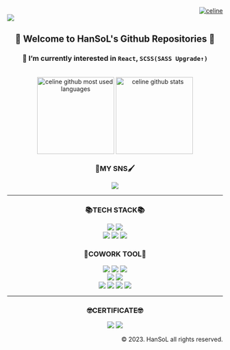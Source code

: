 <div align="right">
	<a href="https://github.com/celinechoi"><img src="https://komarev.com/ghpvc/?username=celinechoi&label=Profile%20views&color=B897FF&style=flat" alt="celine"></a>
</div>
<img src="https://capsule-render.vercel.app/api?type=waving&color=gradient&customColorList=0,1,2,5,30&height=185&section=header&text=Hello&ensp;(●'◡'●)&fontSize=40&animation=fadeIn&fontColor=f0f0f0&fontAlign=50&&fontAlignY=30&desc=WebPublisher&ensp;HanSoL's&ensp;Github🌊&descSize=22&&descAlign=50&descAlignY=55">

<div align="center">

## 🌼 Welcome to HanSoL's Github Repositories 👋 
### 🌱 I’m currently interested in `React`, `SCSS(SASS Upgrade↑)`
</dv>

<br>
<div align="center">
	<a href="https://github.com/celinechoi?tab=repositories"><img align="center" style="height: 180px" src="https://github-readme-stats.vercel.app/api/top-langs/?username=celinechoi&langs_count=10&layout=compact&theme=nord&hide_border=true" alt="celine github most used languages"></a>
	<a href="https://github.com/celinechoi?tab=repositories"><img align="center" style="height: 180px" src="https://github-readme-stats.vercel.app/api?username=celinechoi&show_icons=true&include_all_commits=true&theme=nord&hide_border=true" alt="celine github stats" /></a>
</div>

<div align="center">
	<h3>🎨MY SNS🖌</h3>
	<a href="https://jintrue.tistory.com/"><img src="https://img.shields.io/badge/tistory-FF5A4A?style=for-the-badge&logo=tistory&logoColor=white"></a>
</div>
<hr>
<div align="center">
	<h3>📚TECH STACK📚</h3>
	<img src="https://img.shields.io/badge/javascript-F7DF1E?style=for-the-badge&logo=javascript&logoColor=white"> <img src="https://img.shields.io/badge/jQuery-0769AD?style=for-the-badge&logo=jQuery&logoColor=white">
	<br>
	<img src="https://img.shields.io/badge/sass-CC6699?style=for-the-badge&logo=sass&logoColor=white"> <img src="https://img.shields.io/badge/css3-1572B6?style=for-the-badge&logo=css3&logoColor=white"> <img src="https://img.shields.io/badge/html5-E34F26?style=for-the-badge&logo=html5&logoColor=white">
</div>
<div align="center">
	<h3>🙌COWORK TOOL🙌</h3>
	<img src="https://img.shields.io/badge/intellij-000?style=for-the-badge&logo=intellijidea&logoColor=white"> <img src="https://img.shields.io/badge/vscode-007ACC?style=for-the-badge&logo=visualstudiocode&logoColor=white"> <img src="https://img.shields.io/badge/github-181717?style=for-the-badge&logo=github&logoColor=white"> 
	<br>
	<img src="https://img.shields.io/badge/adobephotoshop-31A8FF?style=for-the-badge&logo=adobephotoshop&logoColor=white"> <img src="https://img.shields.io/badge/zeplin-FDBD39?style=for-the-badge&logo=zeplin&logoColor=white">
	<br>
	<img src="https://img.shields.io/badge/slack-4A154B?style=for-the-badge&logo=slack&logoColor=white"> <img src="https://img.shields.io/badge/notion-000?style=for-the-badge&logo=notion&logoColor=white"> <img src="https://img.shields.io/badge/asana-F06A6A?style=for-the-badge&logo=asana&logoColor=white"> <img src="https://img.shields.io/badge/jira-0052CC?style=for-the-badge&logo=jira&logoColor=white"> 
</div>
<hr>
<div align="center">
	<h3>🤓CERTIFICATE🤓</h3>
	<img src="https://img.shields.io/badge/정보처리기사-01345B?style=for-the-badge&logoColor=white"> <img src="https://img.shields.io/badge/GTQ-그래픽기술자격1급-0DB14B?style=for-the-badge&logoColor=white">
</div>
<div align="right">
	<p>© 2023. HanSoL all rights reserved.</p>
</div>